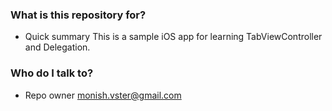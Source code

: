### What is this repository for? ###

* Quick summary
This is a sample iOS app for learning TabViewController and Delegation.

### Who do I talk to? ###

* Repo owner monish.vster@gmail.com